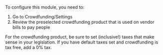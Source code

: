 To configure this module, you need to:

1. Go to Crowdfunding/Settings
2. Review the preselected crowdfunding product that is used on vendor bills to pay people

For the crowdfunding product, be sure to set (inclusive!) taxes that make sense in your legislation. If you have default taxes set and crowdfunding is tax free, add a 0% tax.
